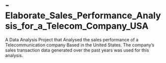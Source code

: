 # -Elaborate_Sales_Performance_Analysis_for_a_Telecom_Company_USA
A Data Analysis Project that Analysed  the sales performance of a Telecommunication  company Based in the United States. The company’s sales transaction data generated over the past years was used for this  analysis.
